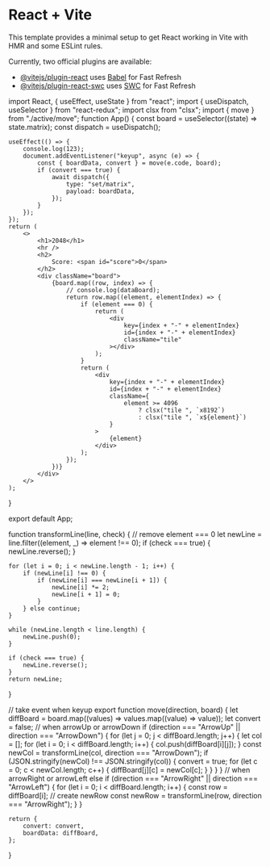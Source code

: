 # React + Vite

This template provides a minimal setup to get React working in Vite with HMR and some ESLint rules.

Currently, two official plugins are available:

- [@vitejs/plugin-react](https://github.com/vitejs/vite-plugin-react/blob/main/packages/plugin-react/README.md) uses [Babel](https://babeljs.io/) for Fast Refresh
- [@vitejs/plugin-react-swc](https://github.com/vitejs/vite-plugin-react-swc) uses [SWC](https://swc.rs/) for Fast Refresh
















import React, { useEffect, useState } from "react";
import { useDispatch, useSelector } from "react-redux";
import clsx from "clsx";
import { move } from "./active/move";
function App() {
    const board = useSelector((state) => state.matrix);
    const dispatch = useDispatch();

    useEffect(() => {
        console.log(123);
        document.addEventListener("keyup", async (e) => {
            const { boardData, convert } = move(e.code, board);
            if (convert === true) {
                await dispatch({
                    type: "set/matrix",
                    payload: boardData,
                });
            }
        });
    });
    return (
        <>
            <h1>2048</h1>
            <hr />
            <h2>
                Score: <span id="score">0</span>
            </h2>
            <div className="board">
                {board.map((row, index) => {
                    // console.log(dataBoard);
                    return row.map((element, elementIndex) => {
                        if (element === 0) {
                            return (
                                <div
                                    key={index + "-" + elementIndex}
                                    id={index + "-" + elementIndex}
                                    className="tile"
                                ></div>
                            );
                        }
                        return (
                            <div
                                key={index + "-" + elementIndex}
                                id={index + "-" + elementIndex}
                                className={
                                    element >= 4096
                                        ? clsx("tile ", `x8192`)
                                        : clsx("tile ", `x${element}`)
                                }
                            >
                                {element}
                            </div>
                        );
                    });
                })}
            </div>
        </>
    );
}

export default App;

































function transformLine(line, check) {
    // remove element === 0
    let newLine = line.filter((element, _) => element !== 0);
    if (check === true) {
        newLine.reverse();
    }

    for (let i = 0; i < newLine.length - 1; i++) {
        if (newLine[i] !== 0) {
            if (newLine[i] === newLine[i + 1]) {
                newLine[i] *= 2;
                newLine[i + 1] = 0;
            }
        } else continue;
    }

    while (newLine.length < line.length) {
        newLine.push(0);
    }

    if (check === true) {
        newLine.reverse();
    }
    return newLine;
}

// take event when keyup
export function move(direction, board) {
    let diffBoard = board.map((values) => values.map((value) => value));
    let convert = false;
    // when arrowUp or arrowDown
    if (direction === "ArrowUp" || direction === "ArrowDown") {
        for (let j = 0; j < diffBoard.length; j++) {
            let col = [];
            for (let i = 0; i < diffBoard.length; i++) {
                col.push(diffBoard[i][j]);
            }
            const newCol = transformLine(col, direction === "ArrowDown");
            if (JSON.stringify(newCol) !== JSON.stringify(col)) {
                convert = true;
                for (let c = 0; c < newCol.length; c++) {
                    diffBoard[j][c] = newCol[c];
                }
            }
        }
    } // when arrowRight or arrowLeft
    else if (direction === "ArrowRight" || direction === "ArrowLeft") {
        for (let i = 0; i < diffBoard.length; i++) {
            const row = diffBoard[i];
            // create newRow
            const newRow = transformLine(row, direction === "ArrowRight");
        }
    }

    return {
        convert: convert,
        boardData: diffBoard,
    };
}










